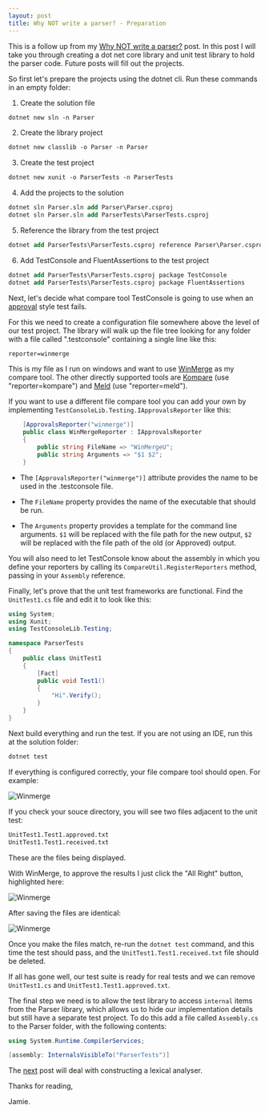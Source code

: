 ```yaml
---
layout: post
title: Why NOT write a parser? - Preparation
---
```


This is a follow up from my [Why NOT write a parser?](https://jamie-davis.github.io/the-open-closed-dev/why-not-write-a-parser/) post. In this post I will take you through creating a dot net core library and unit test library to hold the parser code. Future posts will fill out the projects.

So first let's prepare the projects using the dotnet cli. Run these commands in an empty folder:

1. Create the solution file

```ps
dotnet new sln -n Parser
```

2. Create the library project

```ps
dotnet new classlib -o Parser -n Parser
```

3. Create the test project

```ps
dotnet new xunit -o ParserTests -n ParserTests
```

4. Add the projects to the solution

```ps
dotnet sln Parser.sln add Parser\Parser.csproj
dotnet sln Parser.sln add ParserTests\ParserTests.csproj
```

5. Reference the library from the test project

```ps
dotnet add ParserTests\ParserTests.csproj reference Parser\Parser.csproj
```

6. Add TestConsole and FluentAssertions to the test project

```ps
dotnet add ParserTests\ParserTests.csproj package TestConsole
dotnet add ParserTests\ParserTests.csproj package FluentAssertions
```

Next, let's decide what compare tool TestConsole is going to use when an [approval](https://jamie-davis.github.io/the-open-closed-dev/approval-style-testing/) style test fails.

For this we need to create a configuration file somewhere above the level of our test project. The library will walk up the file tree looking for any folder with a file called ".testconsole" containing a single line like this:

```ps
reporter=winmerge
```

This is my file as I run on windows and want to use [WinMerge](http://winmerge.org/) as my compare tool. The other directly supported tools are [Kompare](https://kde.org/applications/development/org.kde.kompare) (use "reporter=kompare") and [Meld](https://meldmerge.org/) (use "reporter=meld").

If you want to use a different file compare tool you can add your own by implementing ```TestConsoleLib.Testing.IApprovalsReporter``` like this:

```c#
    [ApprovalsReporter("winmerge")]
    public class WinMergeReporter : IApprovalsReporter
    {
        public string FileName => "WinMergeU";
        public string Arguments => "$1 $2";
    }
```

- The ```[ApprovalsReporter("winmerge")]``` attribute provides the name to be used in the .testconsole file.

- The ```FileName``` property provides the name of the executable that should be run.

- The ```Arguments``` property provides a template for the command line arguments. ```$1``` will be replaced with the file path for the new output, ```$2``` will be replaced with the file path of the old (or Approved) output.

You will also need to let TestConsole know about the assembly in which you define your reporters by calling its ```CompareUtil.RegisterReporters``` method, passing in your ```Assembly``` reference.

Finally, let's prove that the unit test frameworks are functional. Find the ```UnitTest1.cs``` file and edit it to look like this:

```c#
using System;
using Xunit;
using TestConsoleLib.Testing;

namespace ParserTests
{
    public class UnitTest1
    {
        [Fact]
        public void Test1()
        {
            "Hi".Verify();
        }
    }
}
```

Next build everything and run the test. If you are not using an IDE, run this at the solution folder:

```ps
dotnet test
```

If everything is configured correctly, your file compare tool should open. For example:

![Winmerge](https://jamie-davis.github.io/the-open-closed-dev/images/parser-2-prep.png)

If you check your souce directory, you will see two files adjacent to the unit test:

```ps
UnitTest1.Test1.approved.txt
UnitTest1.Test1.received.txt
```

These are the files being displayed.

With WinMerge, to approve the results I just click the "All Right" button, highlighted here:

![Winmerge](https://jamie-davis.github.io/the-open-closed-dev/images/parser-2-prep-2.png)

After saving the files are identical:

![Winmerge](https://jamie-davis.github.io/the-open-closed-dev/images/parser-2-prep-3.png)

Once you make the files match, re-run the ```dotnet test``` command, and this time the test should pass, and the ```UnitTest1.Test1.received.txt``` file should be deleted.

If all has gone well, our test suite is ready for real tests and we can remove ```UnitTest1.cs``` and ```UnitTest1.Test1.approved.txt```.

The final step we need is to allow the test library to access ```internal``` items from the Parser library, which allows us to hide our implementation details but still have a separate test project. To do this add a file called ```Assembly.cs``` to the Parser folder, with the following contents:

```c#
using System.Runtime.CompilerServices;

[assembly: InternalsVisibleTo("ParserTests")]
```

The [next](https://jamie-davis.github.io/the-open-closed-dev/Why-NOT-write-a-parser-3/) post will deal with constructing a lexical analyser.

Thanks for reading,

Jamie.
